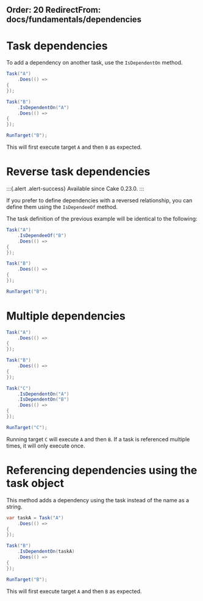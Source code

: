 Order: 20
RedirectFrom: docs/fundamentals/dependencies
---
# Task dependencies

To add a dependency on another task, use the `IsDependentOn` method.

```csharp
Task("A")
    .Does(() =>
{
});

Task("B")
    .IsDependentOn("A")
    .Does(() =>
{
});

RunTarget("B");
```

This will first execute target `A` and then `B` as expected.


# Reverse task dependencies

:::{.alert .alert-success}
Available since Cake 0.23.0.
:::

If you prefer to define dependencies with a reversed relationship, you can define them using the `IsDependeeOf` method.

The task definition of the previous example will be identical to the following:

```csharp
Task("A")
    .IsDependeeOf("B")
    .Does(() =>
{
});

Task("B")
    .Does(() =>
{
});

RunTarget("B");
```

# Multiple dependencies

```csharp
Task("A")
    .Does(() =>
{
});

Task("B")
    .Does(() =>
{
});

Task("C")
    .IsDependentOn("A")
    .IsDependentOn("B")
    .Does(() =>
{
});

RunTarget("C");
```

Running target `C` will execute `A` and then `B`. If a task is referenced multiple times, it will only execute once.

# Referencing dependencies using the task object

This method adds a dependency using the task instead of the name as a string.

```csharp
var taskA = Task("A")
    .Does(() =>
{
});

Task("B")
    .IsDependentOn(taskA)
    .Does(() =>
{
});

RunTarget("B");
```

This will first execute target `A` and then `B` as expected.
